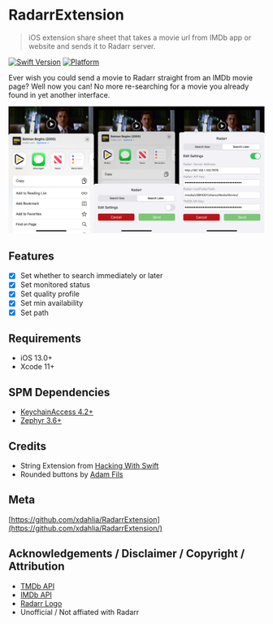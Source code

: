 # RadarrExtension
> iOS extension share sheet that takes a movie url from IMDb app or website and sends it to Radarr server.

[![Swift Version][swift-image]][swift-url] [![Platform](https://img.shields.io/cocoapods/p/LFAlertController.svg?style=flat)](http://cocoapods.org/pods/LFAlertController)
<!--
[![Build Status][travis-image]][travis-url]
[![License][license-image]][license-url]
[![CocoaPods Compatible](https://img.shields.io/cocoapods/v/EZSwiftExtensions.svg)](https://img.shields.io/cocoapods/v/LFAlertController.svg)  
-->

<!--
[![PRs Welcome](https://img.shields.io/badge/PRs-welcome-brightgreen.svg?style=flat-square)](http://makeapullrequest.com)
-->

Ever wish you could send a movie to Radarr straight from an IMDb movie page? Well now you can! No more re-searching for a movie you already found in yet another interface.

![](header.png)

## Features

- [x] Set whether to search immediately or later
- [x] Set monitored status
- [x] Set quality profile
- [x] Set min availability
- [x] Set path

## Requirements

- iOS 13.0+
- Xcode 11+

## SPM Dependencies

- [KeychainAccess 4.2+](https://github.com/kishikawakatsumi/KeychainAccess)
- [Zephyr 3.6+](https://github.com/ArtSabintsev/Zephyr)

## Credits

- String Extension from [Hacking With Swift](https://www.hackingwithswift.com/example-code/strings/how-to-convert-a-string-to-a-safe-format-for-url-slugs-and-filenames)
- Rounded buttons by [Adam Fils](https://medium.com/@filswino/easiest-implementation-of-rounded-buttons-in-xcode-6627efe39f84)

<!--
## Installation

#### CocoaPods
You can use [CocoaPods](http://cocoapods.org/) to install `YourLibrary` by adding it to your `Podfile`:

```ruby
platform :ios, '8.0'
use_frameworks!
pod 'YourLibrary'
```

To get the full benefits import `YourLibrary` wherever you import UIKit

``` swift
import UIKit
import YourLibrary
```

#### Manually
1. Download and drop ```YourLibrary.swift``` in your project.  
2. Congratulations!  

## Usage example

```swift
import EZSwiftExtensions
ez.detectScreenShot { () -> () in
    print("User took a screen shot")
}
```

## Contribute

We would love you for the contribution to **YourLibraryName**, check the ``LICENSE`` file for more info.
-->


## Meta

<!--
Your Name – [@YourTwitter](https://twitter.com/dbader_org) – YourEmail@example.com

Distributed under the XYZ license. See ``LICENSE`` for more information.
-->

[https://github.com/xdahlia/RadarrExtension](https://github.com/xdahlia/RadarrExtension/)

## Acknowledgements / Disclaimer / Copyright / Attribution
- [TMDb API](https://developers.themoviedb.org/3)
- [IMDb API](https://developer.imdb.com)
- [Radarr Logo](https://github.com/Radarr/Radarr)
- Unofficial / Not affiated with Radarr

[swift-image]:https://img.shields.io/badge/swift-5.1-yellow.svg
[swift-url]: https://swift.org/
[license-image]: https://img.shields.io/badge/License-MIT-yellow.svg
[license-url]: LICENSE
[travis-image]: https://img.shields.io/travis/dbader/node-datadog-metrics/master.svg?style=flat-square
[travis-url]: https://travis-ci.org/dbader/node-datadog-metrics
[codebeat-image]: https://codebeat.co/badges/c19b47ea-2f9d-45df-8458-b2d952fe9dad
[codebeat-url]: https://codebeat.co/projects/github-com-vsouza-awesomeios-com
